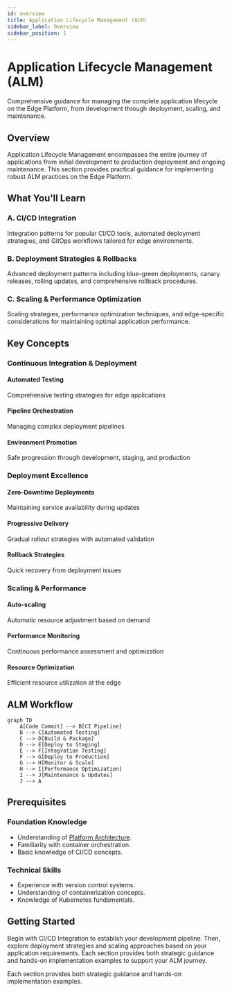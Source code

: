 ```yaml
---
id: overview
title: Application Lifecycle Management (ALM)
sidebar_label: Overview
sidebar_position: 1
---
```


# Application Lifecycle Management (ALM)

Comprehensive guidance for managing the complete application lifecycle on the Edge Platform, from development through deployment, scaling, and maintenance.

## Overview

Application Lifecycle Management encompasses the entire journey of applications from initial development to production deployment and ongoing maintenance. This section provides practical guidance for implementing robust ALM practices on the Edge Platform.

## What You'll Learn

### A. CI/CD Integration
Integration patterns for popular CI/CD tools, automated deployment strategies, and GitOps workflows tailored for edge environments.

### B. Deployment Strategies & Rollbacks
Advanced deployment patterns including blue-green deployments, canary releases, rolling updates, and comprehensive rollback procedures.

### C. Scaling & Performance Optimization
Scaling strategies, performance optimization techniques, and edge-specific considerations for maintaining optimal application performance.

## Key Concepts

### Continuous Integration & Deployment

#### Automated Testing
Comprehensive testing strategies for edge applications

#### Pipeline Orchestration
Managing complex deployment pipelines

#### Environment Promotion
Safe progression through development, staging, and production

### Deployment Excellence

#### Zero-Downtime Deployments
Maintaining service availability during updates

#### Progressive Delivery
Gradual rollout strategies with automated validation

#### Rollback Strategies
Quick recovery from deployment issues

### Scaling & Performance

#### Auto-scaling
Automatic resource adjustment based on demand

#### Performance Monitoring
Continuous performance assessment and optimization

#### Resource Optimization
Efficient resource utilization at the edge

## ALM Workflow

```mermaid
graph TD
    A[Code Commit] --> B[CI Pipeline]
    B --> C[Automated Testing]
    C --> D[Build & Package]
    D --> E[Deploy to Staging]
    E --> F[Integration Testing]
    F --> G[Deploy to Production]
    G --> H[Monitor & Scale]
    H --> I[Performance Optimization]
    I --> J[Maintenance & Updates]
    J --> A
```

## Prerequisites

### Foundation Knowledge
- Understanding of [Platform Architecture](../platform-deep-dive/overview).
- Familiarity with container orchestration.
- Basic knowledge of CI/CD concepts.

### Technical Skills
- Experience with version control systems.
- Understanding of containerization concepts.
- Knowledge of Kubernetes fundamentals.

## Getting Started

Begin with CI/CD Integration to establish your development pipeline. Then, explore deployment strategies and scaling approaches based on your application requirements. Each section provides both strategic guidance and hands-on implementation examples to support your ALM journey.

Each section provides both strategic guidance and hands-on implementation examples. 